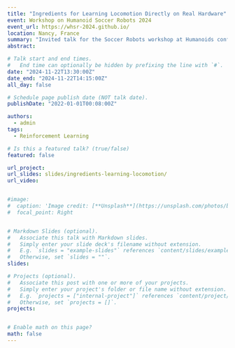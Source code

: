 ```yaml
---
title: "Ingredients for Learning Locomotion Directly on Real Hardware"
event: Workshop on Humanoid Soccer Robots 2024
event_url: https://whsr-2024.github.io/
location: Nancy, France
summary: "Invited talk for the Soccer Robots workshop at Humanoids conference 2024"
abstract:

# Talk start and end times.
#   End time can optionally be hidden by prefixing the line with `#`.
date: "2024-11-22T13:30:00Z"
date_end: "2024-11-22T14:15:00Z"
all_day: false

# Schedule page publish date (NOT talk date).
publishDate: "2022-01-01T00:08:00Z"

authors:
  - admin
tags:
  - Reinforcement Learning

# Is this a featured talk? (true/false)
featured: false

url_project:
url_slides: slides/ingredients-learning-locomotion/
url_video:


#image:
#  caption: 'Image credit: [**Unsplash**](https://unsplash.com/photos/bzdhc5b3Bxs)'
#  focal_point: Right


# Markdown Slides (optional).
#   Associate this talk with Markdown slides.
#   Simply enter your slide deck's filename without extension.
#   E.g. `slides = "example-slides"` references `content/slides/example-slides.md`.
#   Otherwise, set `slides = ""`.
slides:

# Projects (optional).
#   Associate this post with one or more of your projects.
#   Simply enter your project's folder or file name without extension.
#   E.g. `projects = ["internal-project"]` references `content/project/deep-learning/index.md`.
#   Otherwise, set `projects = []`.
projects:


# Enable math on this page?
math: false
---
```


